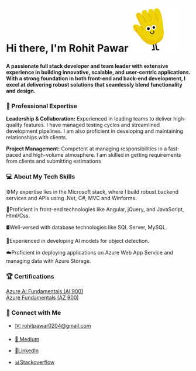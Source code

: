 
<h1> Hi there, I'm Rohit Pawar <img src="https://github.com/raw-hitt/raw-hitt/blob/main/Wave.gif" /></h1>

###

<b>
  A passionate full stack developer and team leader with extensive experience in building innovative, scalable, and user-centric applications.
With a strong foundation in both front-end and back-end development, I excel at delivering robust solutions that seamlessly blend functionality and design.
</b>


###


<h3>🌟 Professional Expertise</h3>


<b>Leadership & Collaboration:</b> Experienced in leading teams to deliver high-quality features. I have managed testing cycles and streamlined development pipelines. I am also proficient in developing and maintaining relationships with clients.

<b>Project Management:</b> Competent at managing responsibilities in a fast-paced and high-volume atmosphere. I am skilled in getting requirements from clients and submitting estimations


<h3>💻 About My Tech Skills</h3>



⚙️My expertise lies in the Microsoft stack, where I build robust backend services and APIs using .Net, C#, MVC and Winforms. 

🧩Proficient in front-end technologies like Angular, jQuery, and JavaScript, Html/Css.

🛢️Well-versed with database technologies like SQL Server, MySQL.

🤖Experienced in developing AI models for object detection.

☁️Proficient in deploying applications on Azure Web App Service and managing data with Azure Storage.


<h3>🏆 Certifications </h3>


 <a href ="https://learn.microsoft.com/en-us/users/rohitpawar-5272/credentials/f8b841142a7ae52">Azure AI Fundamentals (AI 900) </a><br/>
 <a href ="https://learn.microsoft.com/en-us/users/rohitpawar-5272/credentials/e8ad11747cc71b81">Azure Fundamentals (AZ 900) </a>


 <h3>🔗 Connect with Me</h3>
 
 - <a href="mailto:rohitpawar0204@gmail.com">✉️ rohitpawar0204@gmail.com</a> 

- <a href="https://medium.com/@rp99452">📝 Medium </a>

- <a href="https://www.linkedin.com/in/rohitpawar0204/">💼LinkedIn </a>

- <a href="https://stackoverflow.com/users/6538496/raw-hitt">📊Stackoverflow</a>

